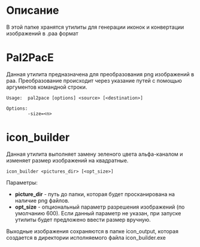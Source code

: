# Описание
В этой папке хранятся утилиты для генерации иконок и конвертации изображений в .paa формат

# Pal2PacE
Данная утилита предназначена для преобразования png изображений в paa. Преобразование происходит через указание путей с помощью аргументов командной строки. 
```
Usage:  pal2pace [options] <source> [<destination>]

Options:
        -size=<n>
```

# icon_builder
Данная утилита выполняет замену зеленого цвета альфа-каналом и изменяет размер изображений на квадратные.
```
icon_builder <pictures_dir> [<opt_size>]
```
Параметры:
- **picture_dir** - путь до папки, которая будет просканирована на наличие png файлов.
- **opt_size** - опциональный параметр разрешения изображений (по умолчанию 600). Если данный параметр не указан, при запуске утилиты будет предложено ввести размер вручную.

Выходные изображения сохраняются в папке icon_output, которая создается в директории исполняемого файла icon_builder.exe
